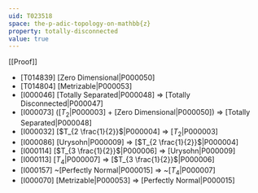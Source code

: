 ```yaml
---
uid: T023518
space: the-p-adic-topology-on-mathbb{z}
property: totally-disconnected
value: true
---
```

[[Proof]]

* [T014839] [Zero Dimensional|P000050]
* [T014804] [Metrizable|P000053]
* [I000046] [Totally Separated|P000048] => [Totally Disconnected|P000047]
* [I000073] ([$T_2$|P000003] + [Zero Dimensional|P000050]) => [Totally Separated|P000048]
* [I000032] [$T_{2 \frac{1}{2}}$|P000004] => [$T_2$|P000003]
* [I000086] [Urysohn|P000009] => [$T_{2 \frac{1}{2}}$|P000004]
* [I000114] [$T_{3 \frac{1}{2}}$|P000006] => [Urysohn|P000009]
* [I000113] [$T_4$|P000007] => [$T_{3 \frac{1}{2}}$|P000006]
* [I000157] ~[Perfectly Normal|P000015] => ~[$T_4$|P000007]
* [I000070] [Metrizable|P000053] => [Perfectly Normal|P000015]

